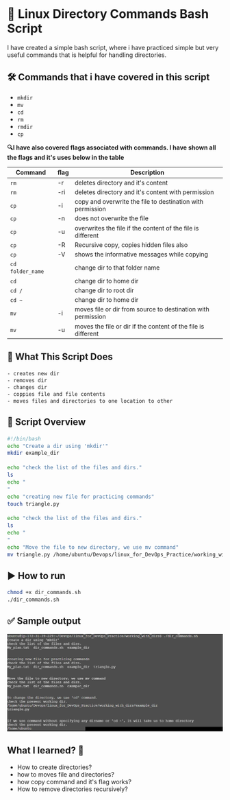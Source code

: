 # 🐧 Linux Directory Commands Bash Script
I have created a simple bash script, where i have practiced simple but very useful commands that is helpful for handling directories.

## 🛠️ Commands that i have covered in this script
* `mkdir`
* `mv`
* `cd`
* `rm`
* `rmdir`
* `cp`

**🔍I have also covered flags associated with commands. I have shown all the flags and it's uses below in the table**

| Command  | flag|Description                             |
|----------|-----|----------------------------------------|
| `rm`     | -r  |deletes directory and it's content      |
| `rm`     | -ri |deletes directory and it's content with permission           |
| `cp`     | -i  |copy and overwrite the file to destination with permission        |
| `cp`     | -n  |does not overwrite the file                 |
| `cp`     | -u  |overwrites the file if the content of the file is different            |
| `cp`     | -R  |Recursive copy, copies hidden files also |
| `cp `    | -V  | shows the informative messages while copying |
| `cd folder_name`    |     |change dir to that folder name|
| `cd`|                | change dir to home dir|
| `cd /` |          | change dir to root dir |
| `cd ~` |          | change dir to home dir |
| `mv` | -i  | moves file or dir from source to destination with permission|
| `mv` | -u |moves the file or dir if the content of the file is different            |


## 📄 What This Script Does
```
- creates new dir
- removes dir
- changes dir
- coppies file and file contents
- moves files and directories to one location to other
```

## 📂 Script Overview
```bash
#!/bin/bash
echo "Create a dir using 'mkdir'"
mkdir example_dir

echo "check the list of the files and dirs."
ls
echo "
"
echo "creating new file for practicing commands"
touch triangle.py

echo "check the list of the files and dirs."
ls
echo "
"
echo "Move the file to new directory, we use mv command"
mv triangle.py /home/ubuntu/Devops/linux_for_DevOps_Practice/working_with_dirs/example_dir
```
## ▶️ How to run
```bash
chmod +x dir_commands.sh
./dir_commands.sh
```

## ✅ Sample output
![Script Output](https://github.com/vrjbhvsr/linux_for_DevOps_Practice/blob/main/working_with_dirs/dircmds.png?raw=true)

## What I learned? 💪
* How to create directories?
* how to moves file and directories?
* how copy command and it's flag works?
* How to remove directories recursively?
